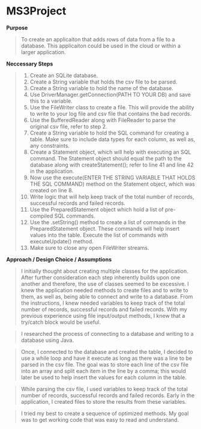 # MS3Project

**Purpose**
  >To create an applicaiton that adds rows of data from a file to a database. This applicaiton could be used in the cloud or within a larger application. 
  
**Neccessary Steps**
>1. Create an SQLite database. 
>2. Create a String variable that holds the csv file to be parsed. 
>3. Create a String variable to hold the name of the database. 
>4. Use DriverManager.getConnection(PATH TO YOUR DB) and save this to a variable.
>5. Use the FileWriter class to create a file. This will provide the ability to write to your log file and csv file that contains the bad records. 
>6. Use the BufferedReader along with FileReader to parse the original csv file, refer to step 2. 
>7. Create a String variable to hold the SQL command for creating a table. Make sure to include data types for each column, as well as, any constraints. 
>8. Create a Statement object, which will help with executing an SQL command. The Statement object should equal the path to the database along with createStatement(); refer to line 41 and line 42 in the application.
>9. Now use the execute(ENTER THE STRING VARIABLE THAT HOLDS THE SQL COMMAND) method on the Statement object, which was created on line 8. 
>10. Write logic that will help keep track of the total number of records, successful records and failed records.
>11. Use the PreparedStatement object which hold a list of pre-compiled SQL commands.   
>12. Use the .setString() method to create a list of commands in the PreparedStatement object. These commands will help insert values into the table. Execute the list of commands with executeUpdate() method. 
>13. Make sure to close any open FileWriter streams. 

**Approach / Design Choice / Assumptions**
>I initially thought about creating multiple classes for the application. After further consideration each step inherently builds upon one another and therefore, the use of classes seemed to be excessive. I knew the application needed methods to create files and to write
to them, as well as, being able to connect and write to a database. From the instructions, I knew needed variables to keep track of the total number of records, successful records and failed records. With my previous experience using file input/output methods, I knew that a try/catch block would be useful. 

>I researched the process of connecting to a database and writing to a database using Java.

>Once, I connected to the database and created the table, I decided to use a while loop and have it execute as long as there was a line to be parsed in the csv file. The goal was to store each line of the csv file into an array and split each item in the line by 
a comma; this would later be used to help insert the values for each column in the table. 

>While parsing the csv file, I used variables to keep track of the total number of records, successful records and failed records. Early in the application, I created files to store the results from these variables.

>I tried my best to create a sequence of optimized methods. My goal was to get working code that was easy to read and understand.

